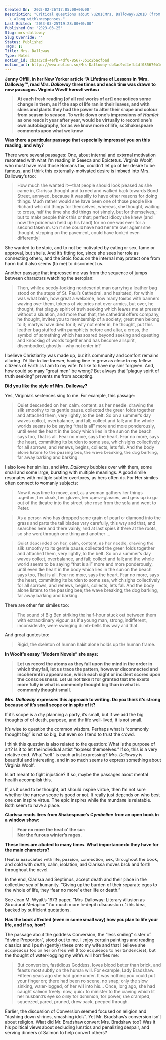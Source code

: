 ```yaml
---
Created On: '2023-02-26T17:05:00+00:00'
Description: "Critical questions about \u201CMrs. Dalloway\u201D (from my book club)\
  \ along with\nresponses."
Last Edited: '2023-03-25T19:28:00+00:00'
Published On: '2023-03-25'
Slug: mrs-dalloway
Slug Override: ''
Status: Published
Tags: []
Title: Mrs. Dalloway
Type: Notes
notion_id: cb3ac9cd-4efb-4df0-8567-0b1c2bacfbad
notion_url: https://www.notion.so/Mrs-Dalloway-cb3ac9cd4efb4df085670b1c2bacfbad
---
```

<p><strong>Jenny Offill, in her New Yorker article “A Lifetime of Lessons in ‘Mrs. Dalloway’”, read</strong> <em><strong>Mrs. Dalloway</strong></em> <strong>three times and each time was drawn to new passages. Virginia Woolf herself writes:</strong></p>
<blockquote><p>
<strong>At each fresh reading [of all real works of art] one notices
some change in them, as if the sap of life ran in their leaves, and with
skies and plants they had the power to alter their shape and colour from
season to season. To write down one’s impressions of</strong>
<em><strong>Hamlet</strong></em> <strong>as one reads it year after
year, would be virtually to record one’s own autobiography, for as we
know more of life, so Shakespeare comments upon what we know.</strong>
</p></blockquote>

<p><strong>Was there a particular passage that especially impressed you on this reading, and why?</strong></p>
<p>There were several passages: One, about internal and external motivation resonated with what I’m reading in Seneca and Epictetus. Virginia Woolf, who must have read those Romans too, couldn’t let go of her desire to be famous, and I think this externally-motivated desire is imbued into Mrs. Dalloway’s too:</p>
<blockquote><p>
How much she wanted it—that people should look pleased as she came in,
Clarissa thought and turned and walked back towards Bond Street,
annoyed, because it was silly to have other reasons for doing things.
Much rather would she have been one of those people like Richard who did
things for themselves, whereas, she thought, waiting to cross, half the
time she did things not simply, but for themselves,; but to make people
think this or that; perfect idiocy she knew (and now the policeman held
up his hand) for no one was ever for a second taken in. Oh if she could
have had her life over again! she thought, stepping on the pavement,
could have looked even differently!
</p></blockquote>

<p>She wanted to be stoic, and to not be motivated by eating or sex, fame or approval, but she is. And it’s fitting too, since she sees her role as connecting others, and the Stoic focus on the internal may protect one from harm but it also seems (to me) to disconnect us.</p>
<p>Another passage that impressed me was from the sequence of jumps between characters watching the aeroplan:</p>
<blockquote><p>
Then, while a seedy-looking nondescript man carrying a leather bag stood
on the steps of St. Paul’s Cathedral, and hesitated, for within was what
balm, how great a welcome, how many tombs with banners waving over them,
tokens of victories not over armies, but over, he thought, that plaguy
spirit of truth seeking which leaves me at present without a situation,
and more than that, the cathedral offers company, he thought, invites
you to membership of a society; great men belong to it; martyrs have
died for it; why not enter in, he thought, put this leather bag stuffed
with pamphlets before and altar, a cross, the symbol of something which
has soared beyond seeking and questing and knocking of words together
and has become all spirit, disembodied, ghostly—why not enter in?
</p></blockquote>

<p>I believe Christianity was made up, but it’s community and comfort remains alluring. I’d like to live forever, having time to grow as close to my fellow citizens of Earth as I am to my wife. I’d like to have my sins forgiven. And, how could so many “great men” be wrong? But always that “plaguy spirit of truth seeking” prevents me from accepting. </p>
<p><strong>Did you like the style of Mrs. Dalloway?</strong></p>
<p>Yes, Virginia’s sentences sing to me. For example, this passage:</p>
<blockquote><p>
Quiet descended on her, calm, content, as her needle, drawing the silk
smoothly to its gentle pause, collected the green folds together and
attached them, very lightly, to the belt. So on a summer’s day waves
collect, overbalance, and fall; collect and fall; and the whole worlds
seems to be saying “that is all” more and more ponderously, until even
the heart in the body which lies in the sun on the beach says too, That
is all. Fear no more, says the heart. Fear no more, says the heart,
committing its burden to some sea, which sighs collectively for all
sorrows, and renews, begins, collects, lets fall. And the body alone
listens to the passing bee; the wave breaking; the dog barking, far away
barking and barking.
</p></blockquote>

<p>I also love her similes, and <em>Mrs. Dalloway</em> bubbles over with them, some small and some large, bursting with multiple meanings. A good simile resonates with multiple subtler overtones, as hers often do. For Her similes often connect to womanly subjects:</p>
<blockquote><p>
Now it was time to move, and, as a woman gathers her things together,
her cloak, her gloves, her opera-glasses, and gets up to go out of the
theatre into the street, she rose from the sofa and went to Peter.
</p></blockquote>

<blockquote><p>
As a person who has dropped some grain of pearl or diamond into the
grass and parts the tall blades very carefully, this way and that, and
searches here and there vainly, and at last spies it there at the roots,
so she went through one thing and another …
</p></blockquote>

<blockquote><p>
Quiet descended on her, calm, content, as her needle, drawing the silk
smoothly to its gentle pause, collected the green folds together and
attached them, very lightly, to the belt. So on a summer’s day waves
collect, overbalance, and fall; collect and fall; and the whole world
seems to be saying “that is all” more and more ponderously, until even
the heart in the body which lies in the sun on the beach says too, That
is all. Fear no more, says the heart. Fear no more, says the heart,
committing its burden to some sea, which sighs collectively for all
sorrows, and renews, begins, collects, lets fall. And the body alone
listens to the passing bee; the wave breaking; the dog barking, far away
barking and barking.
</p></blockquote>

<p>There are other fun similes too:</p>
<blockquote><p>
The sound of Big Ben striking the half-hour stuck out between them with
extraordinary vigour, as if a young man, strong, indifferent,
inconsiderate, were swinging dumb-bells this way and that.
</p></blockquote>

<p>And great quotes too:</p>
<blockquote><p>
Rigid, the skeleton of human habit alone holds up the human frame.
</p></blockquote>

<p><strong>In Woolf’s essay “Modern Novels” she says:</strong></p>
<blockquote><p>
<strong>Let us record the atoms as they fall upon the mind in the order
in which they fall, let us trace the pattern, however disconnected and
incoherent in appearance, which each sight or incident scores upon the
consciousness. Let us not take it for granted that life exists more
fully in what is commonly thought big than in what is commonly thought
small.</strong>
</p></blockquote>

<p><em><strong>Mrs. Dalloway</strong></em> <strong>expresses this approach to writing. Do you think it’s strong because of it’s small scope or in spite of it?</strong></p>
<p>If it’s scope is a day planning a party, it’s small, but if we add the big thoughts of of death, purpose, and the life well-lived, it is not small.</p>
<p>It’s wise to question the common wisdom. Perhaps what is “commonly thought big” is not so big, but even so, I tend to trust the crowd. </p>
<p>I think this question is also related to the question: What is the purpose of art? Is it to let the individual artist “express themselves.” If so, this is a very relative end. What “self” is each artist expressing? <em>Mrs. Dalloway</em> is beautiful and interesting, and in so much seems to express something about Virginia Woolf.</p>
<p>Is art meant to fight injustice? If so, maybe the passages about mental health accomplish this.</p>
<p>If, as it used to be thought, art should inspire virtue, then I’m not sure whether the narrow scope is good or not. It really just depends on who best one can inspire virtue. The epic inspires while the mundane is relatable. Both seem to have a place.</p>
<p><strong>Clarissa reads lines from Shakespeare’s</strong> <em><strong>Cymbeline</strong></em> <strong>from an open book in a window show:</strong></p>
<blockquote><p>
<strong>Fear no more the heat o’ the sun<br />
Nor the furious winter’s rages.</strong>
</p></blockquote>

<p><strong>These lines are alluded to many times. What importance do they have for the main characters?</strong></p>
<p>Heat is associated with life, passion, connection, sex, throughout the book, and cold with death, calm, isolation, and Clarissa moves back and forth throughout the novel.</p>
<p>In the end, Clarissa and Septimus, accept death and their place in the collective sea of humanity. “Giving up the burden of their separate egos to the whole of life, they ‘fear no more’ either life or death.”</p>
<p>See Jean M. Wyatt’s 1973 paper, “Mrs. Dalloway: Literary Allusion as Structural Metaphor” for much more in-depth discussion of this idea, backed by sufficient quotations.</p>
<p><strong>Has the book affected (even in some small way) how you plan to life your life, and if so, how?</strong></p>
<p>The passage about the goddess Conversion, the “less smiling” sister of “divine Proportion”, stood out to me. I enjoy certain paintings and reading classics and I push (gently) these onto my wife and that I believe she acquiesces too on her on free will (I too acquiesce to her tendencies), but the thought of water-logging my wife’s will horrifies me:</p>
<blockquote><p>
But conversion, fastidious Goddess, loves blood better than brick, and
feasts most subtly on the human will. For example, Lady Bradshaw.
Fifteen years ago she had gone under. It was nothing you could put your
finger on; there had been no scene, no snap; only the slow sinking,
water-logged, of her will into his… Once, long ago, she had caught
salmon freely: now, quick to minister to the craving which lit her
husband’s eye so oilily for dominion, for power, she cramped, squeezed,
pared, pruned, drew back, peeped through.
</p></blockquote>

<p>Earlier, the discussion of Conversion seemed focused on religion and “dashing down shrines, smashing idols”. Yet Mr. Bradshaw’s conversion isn’t about religion. What did Mr. Bradshaw convert Mrs. Bradshaw too? Was it his political views about secluding lunatics and penalizing despair, and serving dinners of Salmon to help convert others?</p>
